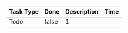 |Task Type | Done | Description | Time |
|----------|------|-------------|------|
| Todo | false | 1 |  |
